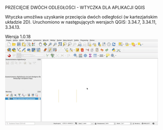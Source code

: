 PRZECIĘCIE DWÓCH ODLEGŁOŚCI - WTYCZKA DLA APLIKACJI QGIS

Wtyczka umożliwa uzyskanie przecięcia dwóch odległości (w kartezjańskim układzie 2D). Uruchomiono w następujących wersjach QGIS: 3.34.7, 3.34.11, 3.34.13.

Wersja 1.0.18
![First look](firstLook.gif)
